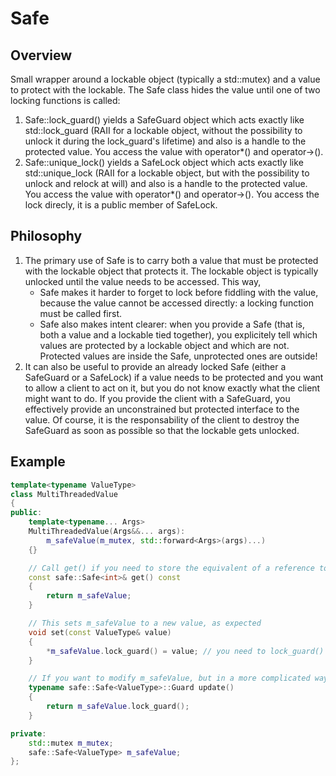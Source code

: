 # Safe
## Overview
Small wrapper around a lockable object (typically a std::mutex) and a value to protect with the lockable. The Safe class hides the value until one of two locking functions is called:
1. Safe::lock_guard() yields a SafeGuard object which acts exactly like std::lock_guard (RAII for a lockable object, without the possibility to unlock it during the lock_guard's lifetime) and also is a handle to the protected value. You access the value with operator*() and operator->().
2. Safe::unique_lock() yields a SafeLock object which acts exactly like std::unique_lock (RAII for a lockable object, but with the possibility to unlock and relock at will) and also is a handle to the protected value. You access the value with operator*() and operator->(). You access the lock direcly, it is a public member of SafeLock.

## Philosophy
1. The primary use of Safe is to carry both a value that must be protected with the lockable object that protects it. The lockable object is typically unlocked until the value needs to be accessed. This way,
    * Safe makes it harder to forget to lock before fiddling with the value, because the value cannot be accessed directly: a locking function must be called first.
    * Safe also makes intent clearer: when you provide a Safe (that is, both a value and a lockable tied together), you explicitely tell which values are protected by a lockable object and which are not. Protected values are inside the Safe, unprotected ones are outside!
2. It can also be useful to provide an already locked Safe (either a SafeGuard or a SafeLock) if a value needs to be protected and you want to allow a client to act on it, but you do not know exactly what the client might want to do. If you provide the client with a SafeGuard, you effectively provide an unconstrained but protected interface to the value. Of course, it is the responsability of the client to destroy the SafeGuard as soon as possible so that the lockable gets unlocked.

## Example
```cpp
template<typename ValueType>
class MultiThreadedValue
{
public:
	template<typename... Args>
	MultiThreadedValue(Args&&... args):
		m_safeValue(m_mutex, std::forward<Args>(args)...)
	{}

	// Call get() if you need to store the equivalent of a reference to the int, because you might want to operate on it later
	const safe::Safe<int>& get() const
	{
		return m_safeValue;
	}

	// This sets m_safeValue to a new value, as expected
	void set(const ValueType& value)
	{
		*m_safeValue.lock_guard() = value; // you need to lock_guard() the Safe in order to access the value with operator*()
	}

	// If you want to modify m_safeValue, but in a more complicated way, call update() and act on the Safe<ValueType>::Guard object
	typename safe::Safe<ValueType>::Guard update()
	{
		return m_safeValue.lock_guard();
	}

private:
	std::mutex m_mutex;
	safe::Safe<ValueType> m_safeValue;
};
``` 




